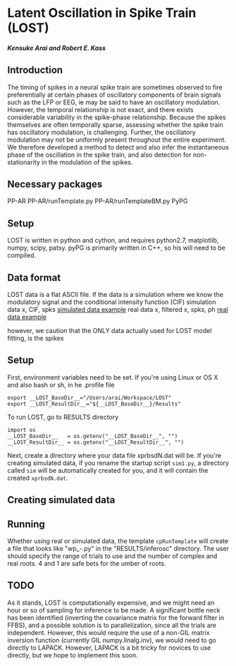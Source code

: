 #  Latent Oscillation in Spike Train (LOST)

#####  Kensuke Arai and Robert E. Kass

##  Introduction
The timing of spikes in a neural spike train are sometimes observed to fire preferentially at certain phases of oscillatory components of brain signals such as the LFP or EEG, ie may be said to have an oscillatory modulation.    However, the temporal relationship is not exact, and there exists considerable variability in the spike-phase relationship.  Because the spikes themselves are often temporally sparse, assessing whether the spike train has oscillatory modulation, is challenging.  Further, the oscillatory modulation may not be uniformly present throughout the entire experiment.  We therefore developed a method to detect and also infer the instantaneous phase of the oscillation in the spike train, and also detection for non-stationarity in the modulation of the spikes.

##  Necessary packages
PP-AR
PP-AR/runTemplate.py
PP-AR/runTemplateBM.py
PyPG

##  Setup
LOST is written in python and cython, and requires python2.7, matplotlib, numpy, scipy, patsy.  pyPG is primarily written in C++, so his will need to be compiled.

##  Data format
LOST data is a flat ASCII file.  If the data is a simulation where we know the modulatory signal and the conditional intensity function (CIF)
simulation data
x, CIF, spks
[simulated data example](examples1.html)
real data
x, filtered x, spks, ph
[real data example](examples2.html)

however, we caution that the ONLY data actually used for LOST model fitting, is the spikes

##  Setup
First, environment variables need to be set.  If you're using Linux or OS X and also bash or sh, in he .profile file

```
export __LOST_BaseDir__="/Users/arai/Workspace/LOST"
export __LOST_ResultDir__="${__LOST_BaseDir__}/Results"
```
To run LOST, go to RESULTS directory
```
import os
__LOST_BaseDir__   = os.getenv("__LOST_BaseDir__", "")
__LOST_ResultDir__ = os.getenv("__LOST_ResultDir__", "")
```

Next, create a directory where your data file xprbsdN.dat will be.  If you're creating simulated data, if you rename the startup script `sim1.py`, a directory called `sim` will be automatically created for you, and it will contain the created `xprbsdN.dat`.


##  Creating simulated data

##  Running
Whether using real or simulated data, the template `cpRunTemplate` will create a file that looks like "wp_<tr0>-<tr1>_<C>_<R>.py" in the "RESULTS/inferosc" directory.  The user should specify the range of trials to use and the number of complex and real roots.  4 and 1 are safe bets for the umber of roots.



##  TODO
As it stands, LOST is computationally expensive, and we might need an hour or so of sampling for inference to be made.  A significant bottle neck has been identified (inverting the covariance matrix for the forward filter in FFBS), and a possible solution is to parallelization, since all the trials are independent.  However, this would require the use of a non-GIL matrix inversion function (currently GIL numpy.linalg.inv), we would need to go directly to LAPACK.  However, LAPACK is a bit tricky for novices to use directly, but we hope to implement this soon.